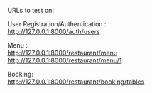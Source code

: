 URLs to test on:

User Registration/Authentication :<br>
http://127.0.0.1:8000/auth/users<br>

Menu :<br>
http://127.0.0.1:8000/restaurant/menu<br>
http://127.0.0.1:8000/restaurant/menu/1<br>

Booking:<br>
http://127.0.0.1:8000/restaurant/booking/tables<br>

